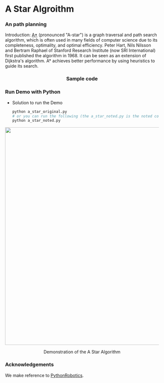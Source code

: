 # A Star Algroithm
### An path planning 
Introduction: [A*](https://en.wikipedia.org/wiki/A*_search_algorithm) (pronounced "A-star") is a graph traversal and path search algorithm, which is often used in many fields of computer science due to its completeness, optimality, and optimal efficiency. Peter Hart, Nils Nilsson and Bertram Raphael of Stanford Research Institute (now SRI International) first published the algorithm in 1968. It can be seen as an extension of Dijkstra's algorithm. A* achieves better performance by using heuristics to guide its search.


<p align="center">
  <h3 align="center">Sample code</h3>
</p>

### Run Demo with Python   

- Solution to run the Demo
  ```bash
  python a_star_original.py
  # or you can run the following (the a_star_noted.py is the noted code with explaination)
  python a_star_noted.py
  ```
<p align="center">
  <img width="712pix" src="animation.gif">
</p>

<p align="center">
  <center> Demonstration of the A Star Algorithm </center>
</p>

### Acknowledgements
We make reference to [PythonRobotics](https://github.com/AtsushiSakai/PythonRobotics).
